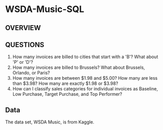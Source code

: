 # WSDA-Music-SQL

## OVERVIEW ##

## QUESTIONS ##
1. How many invoices are billed to cities that start with a 'B'? What about 'P' or 'D'?
2. How many invoices are billed to Brussels? What about Brussels, Orlando, or Paris?
3. How many invoices are between $1.98 and $5.00? How many are less than $3.98? How many are exactly $1.98 or $3.98?
4. How can I classify sales categories for individual invoices as Baseline, Low Purchase, Target Purchase, and Top Performer?

## Data ##
The data set, WSDA Music, is from Kaggle.

